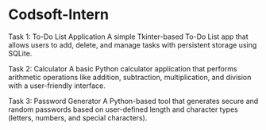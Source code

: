 # Codsoft-Intern
Task 1: To-Do List Application
A simple Tkinter-based To-Do List app that allows users to add, delete, and manage tasks with persistent storage using SQLite.

Task 2: Calculator
A basic Python calculator application that performs arithmetic operations like addition, subtraction, multiplication, and division with a user-friendly interface.

Task 3: Password Generator
A Python-based tool that generates secure and random passwords based on user-defined length and character types (letters, numbers, and special characters).
